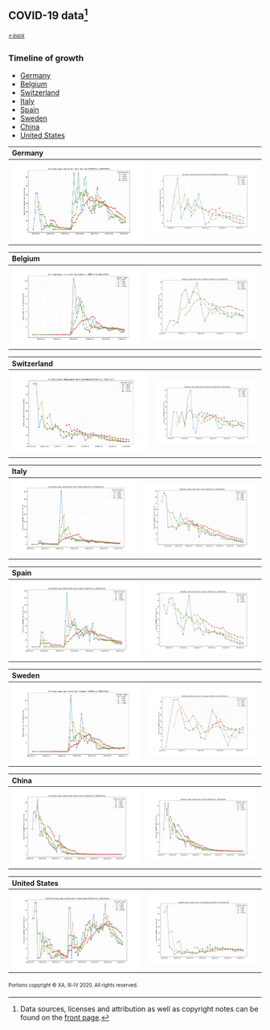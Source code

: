 ## COVID-19 data[^1]
<sub><sup>[*←back*][main]</sup></sub>

### Timeline of growth

- [Germany](tl-cases-rates-Germany.md)
- [Belgium](tl-cases-rates-Belgium.md)
- [Switzerland](tl-cases-rates-Switzerland.md)
- [Italy](tl-cases-rates-Italy.md)
- [Spain](tl-cases-rates-Spain.md)
- [Sweden](tl-cases-rates-Sweden.md)
- [China](tl-cases-rates-China.md)
- [United States](tl-cases-rates-United_States.md)

 Germany  | &nbsp;
:----------|------------
![(average) confirmed rates timeline](./assets/images/tl-rates-confirmed-Germany.svg) | ![(average) deaths rates timeline](./assets/images/tl-rates-deaths-Germany.svg)

 Belgium  | &nbsp;
:----------|------------
![(average) confirmed rates timeline](./assets/images/tl-rates-confirmed-Belgium.svg) | ![(average) deaths rates timeline](./assets/images/tl-rates-deaths-Belgium.svg)

 Switzerland | &nbsp;
:----------|------------
![(average) confirmed rates timeline](./assets/images/tl-rates-confirmed-Switzerland.svg) | ![(average) deaths rates timeline](./assets/images/tl-rates-deaths-Switzerland.svg)

 Italy  | &nbsp;
:----------|------------
![(average) confirmed rates timeline](./assets/images/tl-rates-confirmed-Italy.svg) | ![(average) deaths rates timeline](./assets/images/tl-rates-deaths-Italy.svg)

 Spain  | &nbsp;
:----------|------------
![(average) confirmed rates timeline](./assets/images/tl-rates-confirmed-Spain.svg) | ![(average) deaths rates timeline](./assets/images/tl-rates-deaths-Spain.svg)

 Sweden  | &nbsp;
:----------|------------
![(average) confirmed rates timeline](./assets/images/tl-rates-confirmed-Sweden.svg) | ![(average) deaths rates timeline](./assets/images/tl-rates-deaths-Sweden.svg)

 China  | &nbsp;
:----------|------------
![(average) confirmed rates timeline](./assets/images/tl-rates-confirmed-China.svg) | ![(average) deaths rates timeline](./assets/images/tl-rates-deaths-China.svg)

 United States  | &nbsp;
:----------|------------
![(average) confirmed rates timeline](./assets/images/tl-rates-confirmed-United_States.svg) | ![(average) deaths rates timeline](./assets/images/tl-rates-deaths-United_States.svg)


<sup><sub>Portions copyright © XA, III-IV 2020. All rights reserved.</sub></sup>

[^1]: Data sources, licenses and attribution as well as copyright notes can be found on the [front page][main].

[main]: ./ "Data sources, licenses and attribution, copyright notes"
